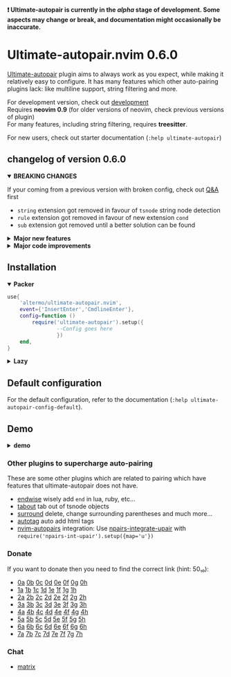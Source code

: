 **:exclamation: Ultimate-autopair is currently in the _alpha_ stage of development. Some aspects may change or break, and documentation might occasionally be inaccurate.**
# Ultimate-autopair.nvim 0.6.0
[Ultimate-autopair](https://github.com/altermo/ultimate-autopair.nvim) plugin aims to always work as you expect, while making it relatively easy to configure. It has many features which other auto-pairing plugins lack: like multiline support, string filtering and more.

For development version, check out [development](https://github.com/altermo/ultimate-autopair.nvim/tree/development)\
Requires **neovim 0.9** (for older versions of neovim, check previous versions of plugin)\
For many features, including string filtering, requires **treesitter**.

For new users, check out starter documentation (`:help ultimate-autopair`)
## changelog of version 0.6.0
<details open=true><summary><b>BREAKING CHANGES</b></summary>

If your coming from a previous version with broken config, check out [Q&A](./Q&A.md) first
+ `string` extension got removed in favour of `tsnode` string node detection
+ `rule` extension got removed in favour of new extension `cond`
+ `sub` extension got removed until a better solution can be found
</details><details><summary><b>Major new features</b></summary>

+ New extension `cond`: create conditions
+ You can now use multiline
+ `tabout` was moved from experimental to default (requires manual enable)
</details><details><summary><b>Major code improvements</b></summary>

+ Tests now run over 1000% faster
+ Most things are type-hinted
</details>

## Installation
<details open=true><summary><b>Packer</b></summary>

```lua
use{
    'altermo/ultimate-autopair.nvim',
    event={'InsertEnter','CmdlineEnter'},
    config=function ()
        require('ultimate-autopair').setup({
                --Config goes here
                })
    end,
}
```
</details><details> <summary><b>Lazy</b></summary>

```lua
{
    'altermo/ultimate-autopair.nvim',
    event={'InsertEnter','CmdlineEnter'},
    opts={
        --Config goes here
    },
}
```
</details>

## Default configuration
For the default configuration, refer to the documentation (`:help ultimate-autopair-config-default`).
## Demo
<!--TODO: add better demo-->
</details><details> <summary><b>demo</b></summary>

![demo](https://github.com/altermo/test/assets/107814000/cc92b235-da19-4a10-bd57-89df8c6b380e)
</details>

### Other plugins to supercharge auto-pairing
These are some other plugins which are related to pairing which have features that ultimate-autopair does not have.
+ [endwise](https://github.com/RRethy/nvim-treesitter-endwise) wisely add `end` in lua, ruby, etc...
+ [tabout](https://github.com/abecodes/tabout.nvim) tab out of tsnode objects
+ [surround](https://github.com/kylechui/nvim-surround) delete, change surrounding parentheses and much more...
+ [autotag](https://github.com/windwp/nvim-ts-autotag) auto add html tags
+ <a href="https://github.com/windwp/nvim-autopairs">nvim-autopairs</a> integration: Use [npairs-integrate-upair](https://github.com/altermo/npairs-integrate-upair) with `require('npairs-int-upair').setup({map='u'})`

### Donate
If you want to donate then you need to find the correct link (hint: 50₁₀):
* [0a]() [0b]() [0c]() [0d]() [0e]() [0f]() [0g]() [0h]()
* [1a]() [1b]() [1c]() [1d]() [1e]() [1f]() [1g]() [1h]()
* [2a]() [2b]() [2c]() [2d]() [2e]() [2f]() [2g]() [2h]()
* [3a]() [3b]() [3c]() [3d]() [3e]() [3f]() [3g]() [3h]()
* [4a]() [4b]() [4c]() [4d]() [4e]() [4f]() [4g]() [4h]()
* [5a]() [5b]() [5c]() [5d]() [5e]() [5f]() [5g]() [5h]()
* [6a]() [6b](https://www.buymeacoffee.com/altermo) [6c]() [6d]() [6e]() [6f]() [6g]() [6h]()
* [7a]() [7b]() [7c]() [7d]() [7e]() [7f]() [7g]() [7h]()
### Chat
+ [matrix](https://matrix.to/#/#ultimate-autopair.nvim:matrix.org)
